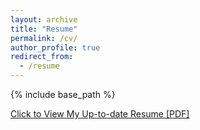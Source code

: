 ```yaml
---
layout: archive
title: "Resume"
permalink: /cv/
author_profile: true
redirect_from:
  - /resume
---
```


{% include base_path %}


[Click to View My Up-to-date Resume [PDF]](https://github.com/Shreyash1811/Shreyash1811.github.io/blob/master/images/Shreyashkathiriya_resume_Spring2020.pdf)
